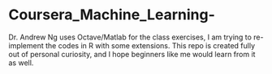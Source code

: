 # Coursera_Machine_Learning-
 

Dr. Andrew Ng uses Octave/Matlab for the class exercises, I am trying to re-implement the codes in R with some extensions.
This repo is created fully out of personal curiosity, and I hope beginners like me would learn from it as well. 
